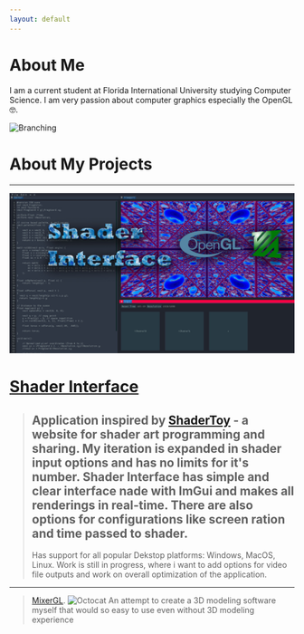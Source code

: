 ```yaml
---
layout: default
---
```


# About Me

I am a current student at Florida International University studying Computer Science. I am very passion about computer graphics especially the OpenGL 🤓.

![Branching](https://upload.wikimedia.org/wikipedia/commons/e/e9/Opengl-logo.svg)

# About My Projects
---
![Branching](./assets/images/ShaderInterface.jpg)
# [Shader Interface](https://github.com/MuzychenkoNikita/ShaderInterface)
> Application inspired by [ShaderToy](https://www.shadertoy.com) - a website for shader art programming and sharing. My iteration is expanded in shader input options and has no limits for it's number. Shader Interface has simple and clear interface nade with ImGui and makes all renderings in real-time. There are also options for configurations like screen ration and time passed to shader.
> ---
> Has support for all popular Dekstop platforms: Windows, MacOS, Linux. Work is still in progress, where i want to add options for video file outputs and work on overall optimization of the application.

---

> [MixerGL](./another-page.html). ![Octocat](https://upload.wikimedia.org/wikipedia/commons/a/ae/Bicolor_cubic_honeycomb.png)
> An attempt to create a 3D modeling software myself that would so easy to use even without 3D modeling experience
